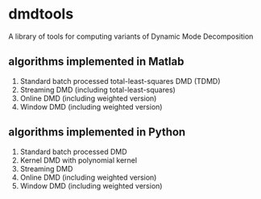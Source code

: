 # dmdtools
A library of tools for computing variants of Dynamic Mode Decomposition

## algorithms implemented in Matlab
1. Standard batch processed total-least-squares DMD (TDMD)  
2. Streaming DMD (including total-least-squares)  
3. Online DMD (including weighted version)  
4. Window DMD (including weighted version)    

## algorithms implemented in Python
1. Standard batch processed DMD  
2. Kernel DMD with polynomial kernel  
3. Streaming DMD  
4. Online DMD (including weighted version)  
5. Window DMD (including weighted version)  